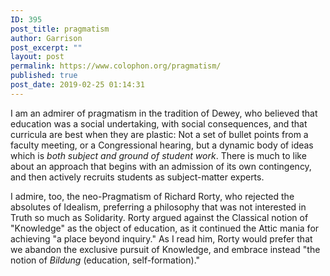 ```yaml
---
ID: 395
post_title: pragmatism
author: Garrison
post_excerpt: ""
layout: post
permalink: https://www.colophon.org/pragmatism/
published: true
post_date: 2019-02-25 01:14:31
---
```

<!-- wp:paragraph -->
<p>I am an admirer of pragmatism in the tradition of Dewey, who believed that education was a social undertaking, with social consequences, and that curricula are best when they are plastic: Not a set of bullet points from a faculty meeting, or a Congressional hearing, but a dynamic body of ideas which is <em>both subject and ground of student work</em>. There is much to like about an approach that begins with an admission of its own contingency, and then actively recruits students as subject-matter experts.</p>
<!-- /wp:paragraph -->

<!-- wp:paragraph -->
<p>I admire, too, the neo-Pragmatism of Richard Rorty, who rejected the absolutes of Idealism, preferring a philosophy that was not interested in Truth so much as Solidarity. Rorty argued against the Classical notion of "Knowledge" as the object of education, as it continued the Attic mania for achieving "a place beyond inquiry." As I read him, Rorty would prefer that we abandon the exclusive pursuit of Knowledge, and embrace instead "the notion of <em>Bildung</em> (education, self-formation)."</p>
<!-- /wp:paragraph -->